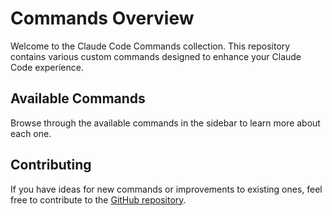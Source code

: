 # Commands Overview

Welcome to the Claude Code Commands collection. This repository contains various custom commands designed to enhance your Claude Code experience.

## Available Commands

Browse through the available commands in the sidebar to learn more about each one.

## Contributing

If you have ideas for new commands or improvements to existing ones, feel free to contribute to the [GitHub repository](https://github.com/watanabeyu/cc-commands).